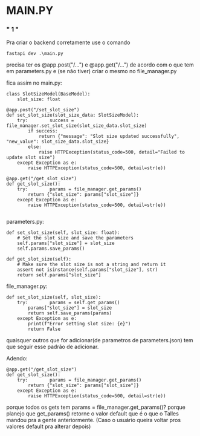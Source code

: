 
# MAIN.PY
### "  1  "  
Pra criar o backend corretamente use o comando
```
fastapi dev .\main.py 
```

precisa ter os 
@app.post("/...") e @app.get("/...")
de acordo com o que tem em parameters.py e (se não tiver) criar o mesmo no file_manager.py

fica assim no main.py:

```
class SlotSizeModel(BaseModel):  
    slot_size: float
```

```
@app.post("/set_slot_size")  
def set_slot_size(slot_size_data: SlotSizeModel):  
    try:        success = file_manager.set_slot_size(slot_size_data.slot_size)  
        if success:  
            return {"message": "Slot size updated successfully", "new_value": slot_size_data.slot_size}  
        else:  
            raise HTTPException(status_code=500, detail="Failed to update slot size")  
    except Exception as e:  
        raise HTTPException(status_code=500, detail=str(e))  
  
@app.get("/get_slot_size")  
def get_slot_size():  
    try:        params = file_manager.get_params()  
        return {"slot_size": params["slot_size"]}  
    except Exception as e:  
        raise HTTPException(status_code=500, detail=str(e))  
  
```

parameters.py:

```
def set_slot_size(self, slot_size: float):  
    # Set the slot size and save the parameters  
    self.params["slot_size"] = slot_size  
    self.params.save_params()  
  
def get_slot_size(self):  
    # Make sure the slot size is not a string and return it  
    assert not isinstance(self.params["slot_size"], str)  
    return self.params["slot_size"]

```

file_manager.py:

```
def set_slot_size(self, slot_size):  
    try:        params = self.get_params()  
        params["slot_size"] = slot_size  
        return self.save_params(params)  
    except Exception as e:  
        print(f"Error setting slot size: {e}")  
        return False

```

quaisquer outros que for adicionar(de parametros de parameters.json) tem que seguir esse padrão de adicionar.



Adendo:

```
@app.get("/get_slot_size")  
def get_slot_size():  
    try:        params = file_manager.get_params()  
        return {"slot_size": params["slot_size"]}  
    except Exception as e:  
        raise HTTPException(status_code=500, detail=str(e))  
```
porque todos os gets tem params = file_manager.get_params()?
porque planejo que get_params() retorne o valor default que é o que o Talles mandou pra a gente anteriormente.
(Caso o usuário queira voltar pros valores default pra alterar depois)

